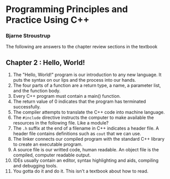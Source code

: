# Programming Principles and Practice Using C++
### Bjarne Stroustrup

The following are answers to the chapter review sections in the textbook

## Chapter 2 : Hello, World!
1. The "Hello, World!" program is our introduction to any new language. It puts the syntax on our lips and the process into our hands.
2. The four parts of a function are a return type, a name, a parameter list, and the function body.
3. Every C++ program must contain a main() function.
4. The return value of 0 indicates that the program has terminated successfully.
5. The compiler attempts to translate the C++ code into machine language.
6. The `#include` directive instructs the computer to make available the resources in the following file. Like a module?
7. The `.h` suffix at the end of a filename in C++ indicates a header file. A header file contains definitions such as `cout` that we can use.
8. The linker connects our compiled program with the standard C++ library to create an executable program.
9. A source file is our writted code, human readable. An object file is the compiled, computer readable output.
10. IDEs usually contain an editor, syntax highlighting and aids, compiling and debugging tools.
11. You gotta do it and do it. This isn't a textbook about how to read.
